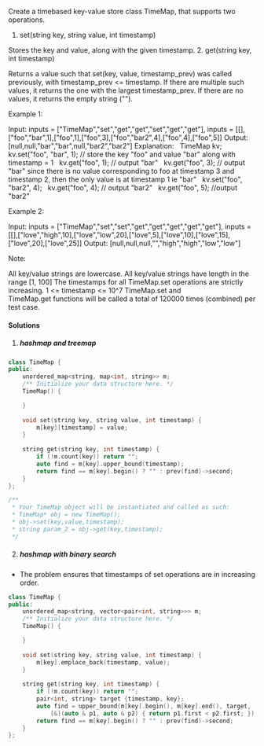 Create a timebased key-value store class TimeMap, that supports two operations.

1. set(string key, string value, int timestamp)

Stores the key and value, along with the given timestamp.
2. get(string key, int timestamp)

Returns a value such that set(key, value, timestamp_prev) was called previously, with timestamp_prev <= timestamp.
If there are multiple such values, it returns the one with the largest timestamp_prev.
If there are no values, it returns the empty string ("").
 

Example 1:

Input: inputs = ["TimeMap","set","get","get","set","get","get"], inputs = [[],["foo","bar",1],["foo",1],["foo",3],["foo","bar2",4],["foo",4],["foo",5]]
Output: [null,null,"bar","bar",null,"bar2","bar2"]
Explanation:   
TimeMap kv;   
kv.set("foo", "bar", 1); // store the key "foo" and value "bar" along with timestamp = 1   
kv.get("foo", 1);  // output "bar"   
kv.get("foo", 3); // output "bar" since there is no value corresponding to foo at timestamp 3 and timestamp 2, then the only value is at timestamp 1 ie "bar"   
kv.set("foo", "bar2", 4);   
kv.get("foo", 4); // output "bar2"   
kv.get("foo", 5); //output "bar2"   

Example 2:

Input: inputs = ["TimeMap","set","set","get","get","get","get","get"], inputs = [[],["love","high",10],["love","low",20],["love",5],["love",10],["love",15],["love",20],["love",25]]
Output: [null,null,null,"","high","high","low","low"]
 

Note:

All key/value strings are lowercase.
All key/value strings have length in the range [1, 100]
The timestamps for all TimeMap.set operations are strictly increasing.
1 <= timestamp <= 10^7
TimeMap.set and TimeMap.get functions will be called a total of 120000 times (combined) per test case.

#### Solutions

1. ##### hashmap and treemap

```cpp
class TimeMap {
public:
    unordered_map<string, map<int, string>> m;
    /** Initialize your data structure here. */
    TimeMap() {

    }
    
    void set(string key, string value, int timestamp) {
        m[key][timestamp] = value;
    }
    
    string get(string key, int timestamp) {
        if (!m.count(key)) return "";
        auto find = m[key].upper_bound(timestamp);
        return find == m[key].begin() ? "" : prev(find)->second;
    }
};

/**
 * Your TimeMap object will be instantiated and called as such:
 * TimeMap* obj = new TimeMap();
 * obj->set(key,value,timestamp);
 * string param_2 = obj->get(key,timestamp);
 */
```


2. ##### hashmap with binary search

- The problem ensures that timestamps of set operations are in increasing order.

```cpp
class TimeMap {
public:
    unordered_map<string, vector<pair<int, string>>> m;
    /** Initialize your data structure here. */
    TimeMap() {

    }
    
    void set(string key, string value, int timestamp) {
        m[key].emplace_back(timestamp, value);
    }
    
    string get(string key, int timestamp) {
        if (!m.count(key)) return "";
        pair<int, string> target {timestamp, key};
        auto find = upper_bound(m[key].begin(), m[key].end(), target, 
            [&](auto & p1, auto & p2) { return p1.first < p2.first; });
        return find == m[key].begin() ? "" : prev(find)->second;
    }
};
```